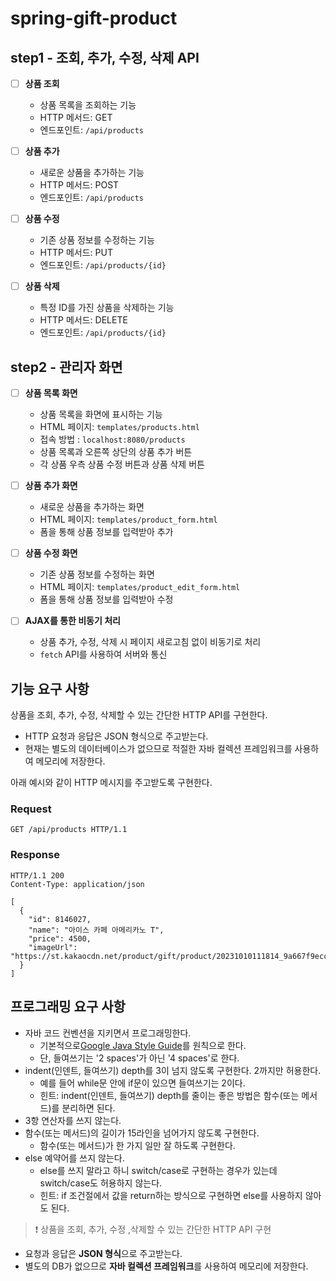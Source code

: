 # spring-gift-product

## step1 - 조회, 추가, 수정, 삭제 API

- [ ] **상품 조회**
    - 상품 목록을 조회하는 기능
    - HTTP 메서드: GET
    - 엔드포인트: `/api/products`

- [ ] **상품 추가**
    - 새로운 상품을 추가하는 기능
    - HTTP 메서드: POST
    - 엔드포인트: `/api/products`

- [ ] **상품 수정**
    - 기존 상품 정보를 수정하는 기능
    - HTTP 메서드: PUT
    - 엔드포인트: `/api/products/{id}`

- [ ] **상품 삭제**
    - 특정 ID를 가진 상품을 삭제하는 기능
    - HTTP 메서드: DELETE
    - 엔드포인트: `/api/products/{id}`

## step2 - 관리자 화면

- [ ] **상품 목록 화면**
    - 상품 목록을 화면에 표시하는 기능
    - HTML 페이지: `templates/products.html`
    - 접속 방법 : `localhost:8080/products`
    - 상품 목록과 오른쪽 상단의 상품 추가 버튼
    - 각 상품 우측 상품 수정 버튼과 상품 삭제 버튼

- [ ] **상품 추가 화면**
    - 새로운 상품을 추가하는 화면
    - HTML 페이지: `templates/product_form.html`
    - 폼을 통해 상품 정보를 입력받아 추가

- [ ] **상품 수정 화면**
    - 기존 상품 정보를 수정하는 화면
    - HTML 페이지: `templates/product_edit_form.html`
    - 폼을 통해 상품 정보를 입력받아 수정

- [ ] **AJAX를 통한 비동기 처리**
    - 상품 추가, 수정, 삭제 시 페이지 새로고침 없이 비동기로 처리
    - `fetch` API를 사용하여 서버와 통신

## 기능 요구 사항

상품을 조회, 추가, 수정, 삭제할 수 있는 간단한 HTTP API를 구현한다.

- HTTP 요청과 응답은 JSON 형식으로 주고받는다.
- 현재는 별도의 데이터베이스가 없으므로 적절한 자바 컬렉션 프레임워크를 사용하여 메모리에 저장한다.

아래 예시와 같이 HTTP 메시지를 주고받도록 구현한다.

### Request

```
GET /api/products HTTP/1.1
```

### Response

```
HTTP/1.1 200
Content-Type: application/json

[
  {
    "id": 8146027,
    "name": "아이스 카페 아메리카노 T",
    "price": 4500,
    "imageUrl": "https://st.kakaocdn.net/product/gift/product/20231010111814_9a667f9eccc943648797925498bdd8a3.jpg"
  }
]
```

## 프로그래밍 요구 사항

- 자바 코드 컨벤션을 지키면서 프로그래밍한다.
    - 기본적으로[Google Java Style Guide](https://google.github.io/styleguide/javaguide.html)를 원칙으로 한다.
    - 단, 들여쓰기는 '2 spaces'가 아닌 '4 spaces'로 한다.
- indent(인덴트, 들여쓰기) depth를 3이 넘지 않도록 구현한다. 2까지만 허용한다.
    - 예를 들어 while문 안에 if문이 있으면 들여쓰기는 2이다.
    - 힌트: indent(인덴트, 들여쓰기) depth를 줄이는 좋은 방법은 함수(또는 메서드)를 분리하면 된다.
- 3항 연산자를 쓰지 않는다.
- 함수(또는 메서드)의 길이가 15라인을 넘어가지 않도록 구현한다.
    - 함수(또는 메서드)가 한 가지 일만 잘 하도록 구현한다.
- else 예약어를 쓰지 않는다.
    - else를 쓰지 말라고 하니 switch/case로 구현하는 경우가 있는데 switch/case도 허용하지 않는다.
    - 힌트: if 조건절에서 값을 return하는 방식으로 구현하면 else를 사용하지 않아도 된다.

> ❗ 상품을 조회, 추가, 수정 ,삭제할 수 있는 간단한 HTTP API 구현

- 요청과 응답은 **JSON 형식**으로 주고받는다.
- 별도의 DB가 없으므로 **자바 컬렉션 프레임워크**를 사용하여 메모리에 저장한다.